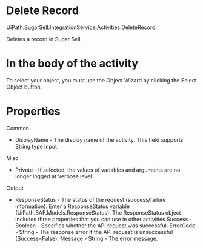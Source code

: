 ﻿# Delete Record

UiPath.SugarSell.IntegrationService.Activities.DeleteRecord

Deletes a record in Sugar Sell.

# In the body of the activity

To select your object, you must use the Object Wizard by clicking the Select Object button.

# Properties

Common

* DisplayName - The display name of the activity. This field supports String type input.

Misc

* Private - If selected, the values of variables and arguments are no longer logged at Verbose level.

Output

* ResponseStatus - The status of the request (success/failure information). Enter a ResponseStatus variable (UiPath.BAF.Models.ResponseStatus). The ResponseStatus object includes three properties that you can use in other activities.Success - Boolean - Specifies whether the API request was successful. ErrorCode - String - The response error if the API request is unsuccessful (Success=False). Message - String - The error message.
